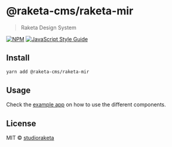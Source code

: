 # @raketa-cms/raketa-mir

> Raketa Design System

[![NPM](https://img.shields.io/npm/v/@raketa-cms/raketa-mir.svg)](https://www.npmjs.com/package/@raketa-cms/raketa-mir) [![JavaScript Style Guide](https://img.shields.io/badge/code_style-standard-brightgreen.svg)](https://standardjs.com)

## Install

```bash
yarn add @raketa-cms/raketa-mir
```

## Usage

Check the [example app](/example/src/App.js) on how to use the different components.

## License

MIT © [studioraketa](https://github.com/studioraketa)
